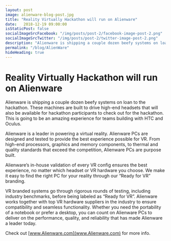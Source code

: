 ```yaml
---
layout: post
image: alienware-blog-post.jpg
title: "Reality Virtually Hackathon will run on Alienware"
date:   2018-12-19 09:00:00
isStaticPost: false
socialImageSrcFacebook: "/img/posts/post-2/facebook-image-post-2.png"
socialImageSrcTwitter: "/img/posts/post-2/twitter-image-post-2.png"
description: "Alienware is shipping a couple dozen beefy systems on loan to the hackathon. These machines are built to drive high-end headsets that will also be available for hackathon participants to check out for the hackathon."
permalink: "/blog/AlienWare"
hideHeading: true
---
```


# Reality Virtually Hackathon will run on Alienware 

Alienware is shipping a couple dozen beefy systems on loan to the hackathon. These machines are built to drive high-end headsets that will also be available for hackathon participants to check out for the hackathon. This is going to be an amazing experience for teams building with HTC and Oculus. 

Alienware is a leader in powering a virtual reality. Alienware PCs are designed and tested to provide the best experience possible for VR. From high-end processors, graphics and memory components, to thermal and quality standards that exceed the competition, Alienware PCs are purpose built. 

Alienware’s in-house validation of every VR config ensures the best experience, no matter which headset or VR hardware you choose.  We make it easy to find the right PC for your reality through our “Ready for VR” branding.  

VR branded systems go through rigorous rounds of testing, including industry benchmarks, before being labeled as “Ready for VR”.  Alienware works together with top VR hardware suppliers in the industry to ensure compatibility and seamless functionality.  Whether you need the portability of a notebook or prefer a desktop, you can count on Alienware PCs to deliver on the performance, quality, and reliability that has made Alienware a leader today.  


Check out [www.Alienware.com](www.Alienware.com) for more info.